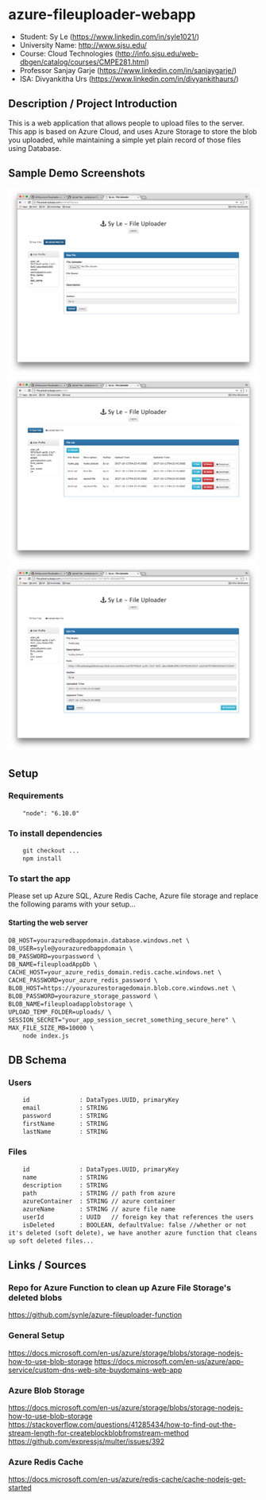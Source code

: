 # azure-fileuploader-webapp
- Student: Sy Le (https://www.linkedin.com/in/syle1021/)
- University Name: http://www.sjsu.edu/
- Course: Cloud Technologies (http://info.sjsu.edu/web-dbgen/catalog/courses/CMPE281.html)
- Professor Sanjay Garje (https://www.linkedin.com/in/sanjaygarje/)
- ISA: Divyankitha Urs (https://www.linkedin.com/in/divyankithaurs/)


## Description / Project Introduction
This is a web application that allows people to upload files to the server. This app is based on Azure Cloud, and uses Azure Storage to store the blob you uploaded, while maintaining a simple yet plain record of those files using Database.


## Sample Demo Screenshots
![alt text](https://github.com/synle/azure-fileuploader-webapp/raw/master/Screen%20Shot%202017-10-20%20at%209.15.39%20AM.png "Sample Screenshot")
![alt text](https://github.com/synle/azure-fileuploader-webapp/raw/master/Screen%20Shot%202017-10-20%20at%209.15.13%20AM.png "Sample Screenshot")
![alt text](https://github.com/synle/azure-fileuploader-webapp/raw/master/Screen%20Shot%202017-10-20%20at%209.15.19%20AM.png "Sample Screenshot")


## Setup
### Requirements
```
    "node": "6.10.0"
```

### To install dependencies
```
    git checkout ...
    npm install
```


### To start the app
Please set up Azure SQL, Azure Redis Cache, Azure file storage and replace the following params with your setup...


#### Starting the web server
```
DB_HOST=yourazuredbappdomain.database.windows.net \
DB_USER=syle@yourazuredbappdomain \
DB_PASSWORD=yourpassword \
DB_NAME=fileuploadAppDb \
CACHE_HOST=your_azure_redis_domain.redis.cache.windows.net \
CACHE_PASSWORD=your_azure_redis_password \
BLOB_HOST=https://yourazurestoragedomain.blob.core.windows.net \
BLOB_PASSWORD=yourazure_storage_password \
BLOB_NAME=fileuploadapplobstorage \
UPLOAD_TEMP_FOLDER=uploads/ \
SESSION_SECRET="your_app_session_secret_something_secure_here" \
MAX_FILE_SIZE_MB=10000 \
    node index.js
```


## DB Schema
### Users
```
    id              : DataTypes.UUID, primaryKey
    email           : STRING
    password        : STRING
    firstName       : STRING
    lastName        : STRING
```

### Files
```
    id              : DataTypes.UUID, primaryKey
    name            : STRING
    description     : STRING
    path            : STRING // path from azure
    azureContainer  : STRING // azure container
    azureName       : STRING // azure file name
    userId          : UUID   // foreign key that references the users
    isDeleted       : BOOLEAN, defaultValue: false //whether or not it's deleted (soft delete), we have another azure function that cleans up soft deleted files...
```


## Links / Sources
### Repo for Azure Function to clean up Azure File Storage's deleted blobs
https://github.com/synle/azure-fileuploader-function

### General Setup
https://docs.microsoft.com/en-us/azure/storage/blobs/storage-nodejs-how-to-use-blob-storage
https://docs.microsoft.com/en-us/azure/app-service/custom-dns-web-site-buydomains-web-app

### Azure Blob Storage
https://docs.microsoft.com/en-us/azure/storage/blobs/storage-nodejs-how-to-use-blob-storage
https://stackoverflow.com/questions/41285434/how-to-find-out-the-stream-length-for-createblockblobfromstream-method
https://github.com/expressjs/multer/issues/392

### Azure Redis Cache
https://docs.microsoft.com/en-us/azure/redis-cache/cache-nodejs-get-started
